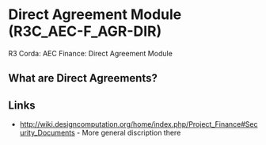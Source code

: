 # Direct Agreement Module (R3C_AEC-F_AGR-DIR)
R3 Corda: AEC Finance: Direct Agreement Module

## What are Direct Agreements?

## Links
* http://wiki.designcomputation.org/home/index.php/Project_Finance#Security_Documents - More general discription there
